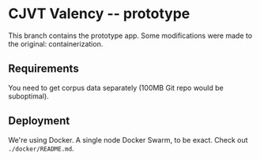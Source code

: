 # CJVT Valency -- prototype
This branch contains the prototype app. 
Some modifications were made to the original: containerization. 

## Requirements
You need to get corpus data separately (100MB Git repo would be suboptimal). 

## Deployment
We're using Docker. A single node Docker Swarm, to be exact. 
Check out `./docker/README.md`.

